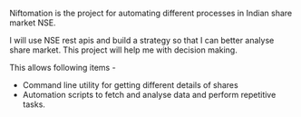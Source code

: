 Niftomation is the project for automating different processes in Indian share market NSE.

I will use NSE rest apis and build a strategy so that I can better analyse share market. This project will help me with decision making.

This allows following items - 

- Command line utility for getting different details of shares
- Automation scripts to fetch and analyse data and perform repetitive tasks.
